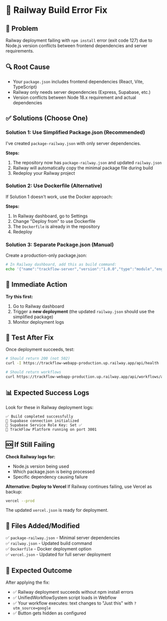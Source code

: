 # 🔧 Railway Build Error Fix

## 🚨 Problem
Railway deployment failing with `npm install` error (exit code 127) due to Node.js version conflicts between frontend dependencies and server requirements.

## 🔍 Root Cause
- Your `package.json` includes frontend dependencies (React, Vite, TypeScript)
- Railway only needs server dependencies (Express, Supabase, etc.)
- Version conflicts between Node 18.x requirement and actual dependencies

## ✅ Solutions (Choose One)

### **Solution 1: Use Simplified Package.json (Recommended)**

I've created `package-railway.json` with only server dependencies. 

**Steps:**
1. The repository now has `package-railway.json` and updated `railway.json`
2. Railway will automatically copy the minimal package file during build
3. Redeploy your Railway project

### **Solution 2: Use Dockerfile (Alternative)**

If Solution 1 doesn't work, use the Docker approach:

**Steps:**
1. In Railway dashboard, go to Settings
2. Change "Deploy from" to use Dockerfile
3. The `Dockerfile` is already in the repository
4. Redeploy

### **Solution 3: Separate Package.json (Manual)**

Create a production-only package.json:

```bash
# In Railway dashboard, add this as build command:
echo '{"name":"trackflow-server","version":"1.0.0","type":"module","engines":{"node":"20.x"},"scripts":{"start":"node railway-server.js"},"dependencies":{"@supabase/supabase-js":"^2.52.0","axios":"^1.10.0","cheerio":"^1.1.0","cors":"^2.8.5","express":"^4.19.2"}}' > package.json && npm install
```

## 🚀 Immediate Action

**Try this first:**
1. Go to Railway dashboard
2. Trigger a **new deployment** (the updated `railway.json` should use the simplified package)
3. Monitor deployment logs

## 🧪 Test After Fix

Once deployment succeeds, test:

```bash
# Should return 200 (not 502)
curl -I https://trackflow-webapp-production.up.railway.app/api/health

# Should return workflows
curl https://trackflow-webapp-production.up.railway.app/api/workflows/active
```

## 📊 Expected Success Logs

Look for these in Railway deployment logs:
```
✅ Build completed successfully
🔗 Supabase connection initialized  
🔑 Supabase Service Role Key: Set ✅
🚀 TrackFlow Platform running on port 3001
```

## 🆘 If Still Failing

**Check Railway logs for:**
- Node.js version being used
- Which package.json is being processed
- Specific dependency causing failure

**Alternative: Deploy to Vercel**
If Railway continues failing, use Vercel as backup:
```bash
vercel --prod
```

The updated `vercel.json` is ready for deployment.

## 📝 Files Added/Modified

✅ `package-railway.json` - Minimal server dependencies  
✅ `railway.json` - Updated build command  
✅ `Dockerfile` - Docker deployment option  
✅ `vercel.json` - Updated for full server deployment

## 🎯 Expected Outcome

After applying the fix:
- ✅ Railway deployment succeeds without npm install errors
- ✅ UnifiedWorkflowSystem script loads in Webflow  
- ✅ Your workflow executes: text changes to "Just this" with `?utm_source=google`
- ✅ Button gets hidden as configured 